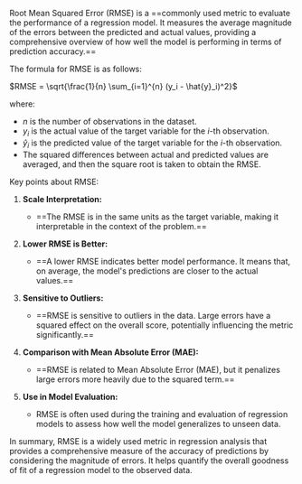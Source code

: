 Root Mean Squared Error (RMSE) is a ==commonly used metric to evaluate the performance of a regression model. It measures the average magnitude of the errors between the predicted and actual values, providing a comprehensive overview of how well the model is performing in terms of prediction accuracy.==

The formula for RMSE is as follows:

$RMSE = \sqrt{\frac{1}{n} \sum_{i=1}^{n} (y_i - \hat{y}_i)^2}$

where:
- $n$ is the number of observations in the dataset.
- $y_i$ is the actual value of the target variable for the $i$-th observation.
- $\hat{y}_i$ is the predicted value of the target variable for the $i$-th observation.
- The squared differences between actual and predicted values are averaged, and then the square root is taken to obtain the RMSE.

Key points about RMSE:

1. **Scale Interpretation:**
   - ==The RMSE is in the same units as the target variable, making it interpretable in the context of the problem.==

2. **Lower RMSE is Better:**
   - ==A lower RMSE indicates better model performance. It means that, on average, the model's predictions are closer to the actual values.==

3. **Sensitive to Outliers:**
   - ==RMSE is sensitive to outliers in the data. Large errors have a squared effect on the overall score, potentially influencing the metric significantly.==

4. **Comparison with Mean Absolute Error (MAE):**
   - ==RMSE is related to Mean Absolute Error (MAE), but it penalizes large errors more heavily due to the squared term.==

5. **Use in Model Evaluation:**
   - RMSE is often used during the training and evaluation of regression models to assess how well the model generalizes to unseen data.

In summary, RMSE is a widely used metric in regression analysis that provides a comprehensive measure of the accuracy of predictions by considering the magnitude of errors. It helps quantify the overall goodness of fit of a regression model to the observed data.